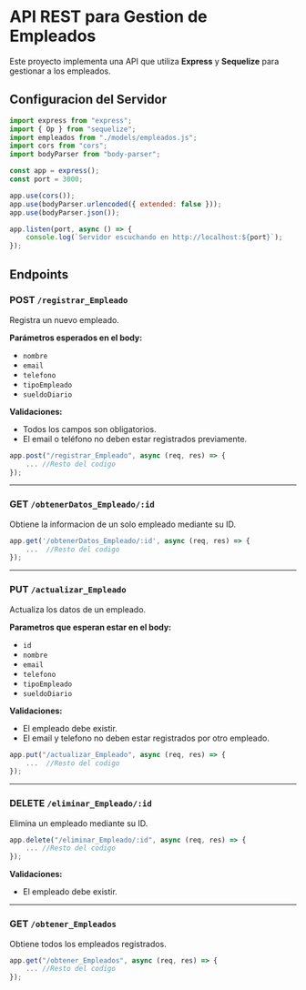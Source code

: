 # API REST para Gestion de Empleados
Este proyecto implementa una API que utiliza **Express** y **Sequelize** para gestionar  a los empleados.

## Configuracion del Servidor
```js
import express from "express";
import { Op } from "sequelize";
import empleados from "./models/empleados.js";
import cors from "cors";
import bodyParser from "body-parser";

const app = express();
const port = 3000;

app.use(cors());
app.use(bodyParser.urlencoded({ extended: false }));
app.use(bodyParser.json());

app.listen(port, async () => {
    console.log(`Servidor escuchando en http://localhost:${port}`);
});
```

## Endpoints

### POST `/registrar_Empleado`
Registra un nuevo empleado.

**Parámetros esperados en el body:**
- `nombre`
- `email`
- `telefono`
- `tipoEmpleado`
- `sueldoDiario`

**Validaciones:**
- Todos los campos son obligatorios.
- El email o teléfono no deben estar registrados previamente.

```js
app.post("/registrar_Empleado", async (req, res) => {
    ... //Resto del codigo
});
```

---
### GET `/obtenerDatos_Empleado/:id`
Obtiene la informacion de un solo empleado mediante su ID.

```js
app.get('/obtenerDatos_Empleado/:id', async (req, res) => {
    ...  //Resto del codigo
});
```

---

### PUT `/actualizar_Empleado`
Actualiza los datos de un empleado.

**Parametros que esperan estar en el body:**
- `id`
- `nombre`
- `email`
- `telefono`
- `tipoEmpleado`
- `sueldoDiario`

**Validaciones:**
- El empleado debe existir.
- El email y telefono no deben estar registrados por otro empleado.

```js
app.put("/actualizar_Empleado", async (req, res) => {
    ...  //Resto del codigo
});
```

---
### DELETE `/eliminar_Empleado/:id`
Elimina un empleado mediante su ID.

```js
app.delete("/eliminar_Empleado/:id", async (req, res) => {
    ... //Resto del codigo
});
```

**Validaciones:**
- El empleado debe existir.

---
### GET `/obtener_Empleados`

Obtiene todos los empleados registrados.

```js
app.get("/obtener_Empleados", async (req, res) => {
    ... //Resto del codigo
});
```